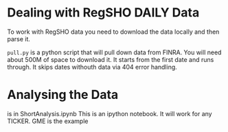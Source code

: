 # Dealing with RegSHO DAILY Data
To work with RegSHO data you need to download the data locally and then parse it. 

```pull.py``` is a python script that will pull down data from FINRA. You will need about 500M of space to download it. It starts from the first date and runs through. It skips dates withouth data via 404 error handling. 

# Analysing the Data 
is in ShortAnalysis.ipynb 
This is an ipython notebook. It will work for any TICKER. GME is the example 





